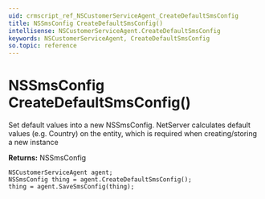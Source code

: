 ```yaml
---
uid: crmscript_ref_NSCustomerServiceAgent_CreateDefaultSmsConfig
title: NSSmsConfig CreateDefaultSmsConfig()
intellisense: NSCustomerServiceAgent.CreateDefaultSmsConfig
keywords: NSCustomerServiceAgent, CreateDefaultSmsConfig
so.topic: reference
---
```


# NSSmsConfig CreateDefaultSmsConfig()

Set default values into a new NSSmsConfig.
NetServer calculates default values (e.g. Country) on the entity, which is required when creating/storing a new instance

**Returns:** NSSmsConfig

```crmscript
NSCustomerServiceAgent agent;
NSSmsConfig thing = agent.CreateDefaultSmsConfig();
thing = agent.SaveSmsConfig(thing);
```

